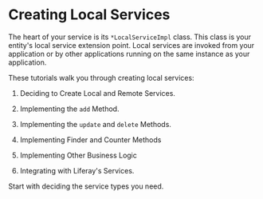 # Creating Local Services [](id=creating-local-services)

The heart of your service is its `*LocalServiceImpl` class. This class is your
entity's local service extension point. Local services are invoked from your
application or by other applications running on the same instance as your
application. 

These tutorials walk you through creating local services:

1.  Deciding to Create Local and Remote Services.

2.  Implementing the `add` Method.

3.  Implementing the `update` and `delete` Methods.

4.  Implementing Finder and Counter Methods

5.  Implementing Other Business Logic

6.  Integrating with Liferay's Services.

Start with deciding the service types you need.  

